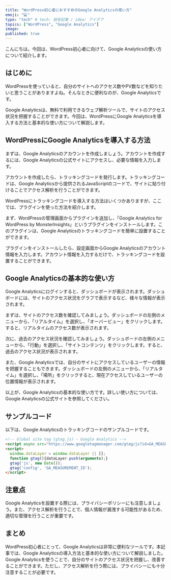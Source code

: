 ```yaml
---
title: "WordPress初心者におすすめのGoogle Analyticsの使い方"
emoji: "💻"
type: "tech" # tech: 技術記事 / idea: アイデア
topics: ["WordPress", "Google Analytics"]
image: 
published: true
---
```


こんにちは。今回は、WordPress初心者に向けて、Google Analyticsの使い方について紹介します。

## はじめに

WordPressを使っていると、自分のサイトへのアクセス数やPV数などを知りたいと思うことがありますよね。そんなときに便利なのが、Google Analyticsです。

Google Analyticsは、無料で利用できるウェブ解析ツールで、サイトのアクセス状況を把握することができます。今回は、WordPressにGoogle Analyticsを導入する方法と基本的な使い方について解説します。

## WordPressにGoogle Analyticsを導入する方法

まずは、Google Analyticsのアカウントを作成しましょう。アカウントを作成するには、Google Analyticsの公式サイトにアクセスし、必要な情報を入力します。

アカウントを作成したら、トラッキングコードを発行します。トラッキングコードは、Google Analyticsから提供されるJavaScriptのコードで、サイトに貼り付けることでアクセス解析を行うことができます。

WordPressにトラッキングコードを導入する方法はいくつかありますが、ここでは、プラグインを使った方法を紹介します。

まず、WordPressの管理画面からプラグインを追加し、「Google Analytics for WordPress by MonsterInsights」というプラグインをインストールします。このプラグインは、Google Analyticsのトラッキングコードを簡単に設置することができます。

プラグインをインストールしたら、設定画面からGoogle Analyticsのアカウント情報を入力します。アカウント情報を入力するだけで、トラッキングコードを設置することができます。

## Google Analyticsの基本的な使い方

Google Analyticsにログインすると、ダッシュボードが表示されます。ダッシュボードには、サイトのアクセス状況をグラフで表示するなど、様々な情報が表示されます。

まずは、サイトのアクセス数を確認してみましょう。ダッシュボードの左側のメニューから、「リアルタイム」を選択し、「オーバービュー」をクリックします。すると、リアルタイムのアクセス数が表示されます。

次に、過去のアクセス状況を確認してみましょう。ダッシュボードの左側のメニューから、「行動」を選択し、「サイトコンテンツ」をクリックします。すると、過去のアクセス状況が表示されます。

また、Google Analyticsでは、自分のサイトにアクセスしているユーザーの情報を把握することもできます。ダッシュボードの左側のメニューから、「リアルタイム」を選択し、「場所」をクリックすると、現在アクセスしているユーザーの位置情報が表示されます。

以上が、Google Analyticsの基本的な使い方です。詳しい使い方については、Google Analyticsの公式サイトを参照してください。

## サンプルコード

以下は、Google Analyticsのトラッキングコードのサンプルコードです。

```html
<!-- Global site tag (gtag.js) - Google Analytics -->
<script async src="https://www.googletagmanager.com/gtag/js?id=GA_MEASUREMENT_ID"></script>
<script>
  window.dataLayer = window.dataLayer || [];
  function gtag(){dataLayer.push(arguments);}
  gtag('js', new Date());
  gtag('config', 'GA_MEASUREMENT_ID');
</script>
```

## 注意点

Google Analyticsを設置する際には、プライバシーポリシーにも注意しましょう。また、アクセス解析を行うことで、個人情報が漏洩する可能性があるため、適切な管理を行うことが重要です。

## まとめ

WordPress初心者にとって、Google Analyticsは非常に便利なツールです。本記事では、Google Analyticsの導入方法と基本的な使い方について解説しました。Google Analyticsを使うことで、自分のサイトのアクセス状況を把握し、改善することができます。ただし、アクセス解析を行う際には、プライバシーにも十分注意することが必要です。

